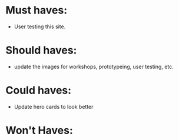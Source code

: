 # Must haves: 

- User testing this site. 

# Should haves: 

- update the images for workshops, prototypeing, user testing, etc. 

# Could haves: 

- Update hero cards to look better

# Won't Haves: 

